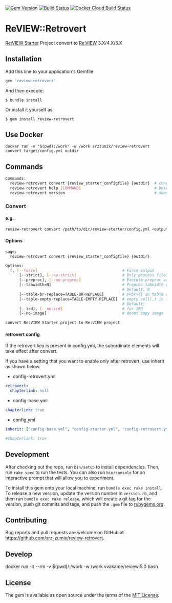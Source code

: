 [![Gem Version](https://badge.fury.io/rb/review-retrovert.svg)](https://badge.fury.io/rb/review-retrovert)
[![Build Status](https://travis-ci.com/srz-zumix/review-retrovert.svg?token=ArNHjRjvfZfyqQUCbXSt&branch=master)](https://travis-ci.com/srz-zumix/review-retrovert)
[![Docker Cloud Build Status](https://img.shields.io/docker/cloud/build/srzzumix/review-retrovert.svg)](https://hub.docker.com/r/srzzumix/review-retrovert/)

# ReVIEW::Retrovert

[Re:VIEW Starter](https://kauplan.org/reviewstarter/) Project convert to [Re:VIEW](https://reviewml.org/ja/) 3.X/4.X/5.X

## Installation

Add this line to your application's Gemfile:

```ruby
gem 'review-retrovert'
```

And then execute:

    $ bundle install

Or install it yourself as:

    $ gem install review-retrovert
    
## Use Docker

```
docker run -v "$(pwd):/work" -w /work srzzumix/review-retrovert convert target/config.yml outdir
```

## Commands

```sh
Commands:
  review-retrovert convert {review_starter_configfile} {outdir}  # convert Re:VIEW Starter project to Re:VIEW project
  review-retrovert help [COMMAND]                                # Describe available commands or one specific command
  review-retrovert version                                       # show version
```

### Convert

#### e.g.

```sh
review-retrovert convert /path/to/dir/review-starter/config.yml <output directory>
```

#### Options

```sh
sage:
  review-retrovert convert {review_starter_configfile} {outdir}

Options:
  f, [--force]                                     # Force output
      [--strict], [--no-strict]                    # Only process files registered in the catalog
      [--preproc], [--no-preproc]                  # Execute preproc after conversion
      [--tabwidth=N]                               # Preproc tabwidth option value
                                                   # Default: 0
      [--table-br-replace=TABLE-BR-REPLACE]        # @<br>{} in table replace string (Default: empty)
      [--table-empty-replace=TABLE-EMPTY-REPLACE]  # empty cell(.) in table replace string (Default full-width space)
                                                   # Default: 　
      [--ird], [--no-ird]                          # for IRD
      [--no-image]                                 # donot copy image

convert Re:VIEW Starter project to Re:VIEW project
```

#### retrovert config

If the retrovert key is present in config.yml, the subordinate elements will take effect after convert.

If you have a setting that you want to enable only after retrovert, use inherit as shown below.

* config-retrovert.yml

```yml
retrovert:
  chapterlink: null
```

* config-base.yml

```yml
chapterlink: true
```

* config.yml

```yml
inherit: ["config-base.yml", "config-starter.yml", "config-retrovert.yml"]

#chapterlink: true
```

## Development

After checking out the repo, run `bin/setup` to install dependencies. Then, run `rake spec` to run the tests. You can also run `bin/console` for an interactive prompt that will allow you to experiment.

To install this gem onto your local machine, run `bundle exec rake install`. To release a new version, update the version number in `version.rb`, and then run `bundle exec rake release`, which will create a git tag for the version, push git commits and tags, and push the `.gem` file to [rubygems.org](https://rubygems.org).

## Contributing

Bug reports and pull requests are welcome on GitHub at https://github.com/srz-zumix/review-retrovert.

## Develop

docker run -it --rm -v $(pwd)/:/work -w /work vvakame/review:5.0 bash

## License

The gem is available as open source under the terms of the [MIT License](https://opensource.org/licenses/MIT).
